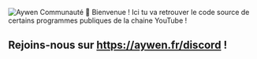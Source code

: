 ![Aywen Communauté](https://cdn.discordapp.com/home-headers/1161296442577653802/1a312328b7a479f883027a3127d58d5f.png?size=2048)
👋 Bienvenue ! Ici tu va retrouver le code source de certains programmes publiques de la chaine YouTube !

## Rejoins-nous sur https://aywen.fr/discord !
